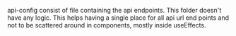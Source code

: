 api-config consist of file containing the api endpoints. This folder doesn't have any logic. This helps having a single place for all api url end points and not to be scattered around in components, mostly inside useEffects.